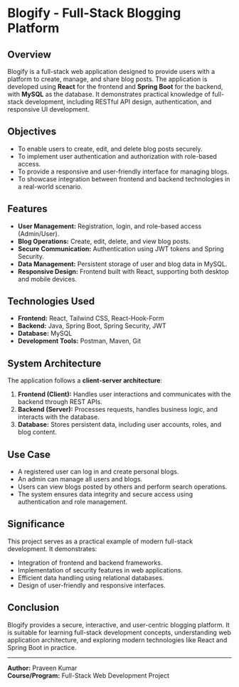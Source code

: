 # Blogify - Full-Stack Blogging Platform

## Overview
Blogify is a full-stack web application designed to provide users with a platform to create, manage, and share blog posts. The application is developed using **React** for the frontend and **Spring Boot** for the backend, with **MySQL** as the database. It demonstrates practical knowledge of full-stack development, including RESTful API design, authentication, and responsive UI development.

## Objectives
- To enable users to create, edit, and delete blog posts securely.
- To implement user authentication and authorization with role-based access.
- To provide a responsive and user-friendly interface for managing blogs.
- To showcase integration between frontend and backend technologies in a real-world scenario.

## Features
- **User Management:** Registration, login, and role-based access (Admin/User).
- **Blog Operations:** Create, edit, delete, and view blog posts.
- **Secure Communication:** Authentication using JWT tokens and Spring Security.
- **Data Management:** Persistent storage of user and blog data in MySQL.
- **Responsive Design:** Frontend built with React, supporting both desktop and mobile devices.

## Technologies Used
- **Frontend:** React, Tailwind CSS, React-Hook-Form
- **Backend:** Java, Spring Boot, Spring Security, JWT
- **Database:** MySQL
- **Development Tools:** Postman, Maven, Git

## System Architecture
The application follows a **client-server architecture**:
1. **Frontend (Client):** Handles user interactions and communicates with the backend through REST APIs.
2. **Backend (Server):** Processes requests, handles business logic, and interacts with the database.
3. **Database:** Stores persistent data, including user accounts, roles, and blog content.

## Use Case
- A registered user can log in and create personal blogs.
- An admin can manage all users and blogs.
- Users can view blogs posted by others and perform search operations.
- The system ensures data integrity and secure access using authentication and role management.

## Significance
This project serves as a practical example of modern full-stack development. It demonstrates:
- Integration of frontend and backend frameworks.
- Implementation of security features in web applications.
- Efficient data handling using relational databases.
- Design of user-friendly and responsive interfaces.

## Conclusion
Blogify provides a secure, interactive, and user-centric blogging platform. It is suitable for learning full-stack development concepts, understanding web application architecture, and exploring modern technologies like React and Spring Boot in practice.

---

**Author:** Praveen Kumar  
**Course/Program:** Full-Stack Web Development Project
